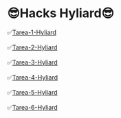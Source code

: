# 😎Hacks Hyliard😎


✅[Tarea-1-Hyliard](https://github.com/Hyliard/git_h_8)
<br><br>
✅[Tarea-2-Hyliard](https://github.com/Hyliard/git_h_7)
<br><br>
✅[Tarea-3-Hyliard](https://github.com/Hyliard/git_h_new-code)
<br><br>
✅[Tarea-4-Hyliard](https://github.com/Hyliard/git_h_4)
<br><br>
✅[Tarea-5-Hyliard](https://github.com/Hyliard/git_h_5)
<br><br>
✅[Tarea-6-Hyliard](https://github.com/Hyliard/git_h_myAPP)
